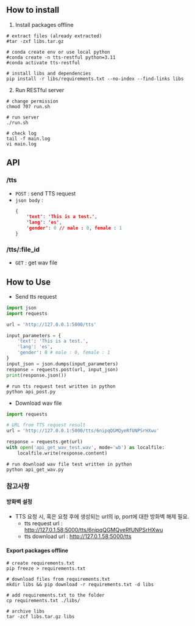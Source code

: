 ## How to install

1.  Install packages offline

``` shell
# extract files (already extracted)
#tar -zxf libs.tar.gz

# conda create env or use local python 
#conda create -n tts-restful python=3.11
#conda activate tts-restful

# install libs and dependencies
pip install -r libs/requirements.txt --no-index --find-links libs
```

2.  Run RESTful server

``` shell
# change permission
chmod 707 run.sh

# run server
./run.sh

# check log
tail -f main.log
vi main.log
```

## API

### /tts

-   `POST` : send TTS request
- `json body` :
    ```json
    {       
        'text': 'This is a test.',
        'lang': 'es',
        'gender': 0 // male : 0, female : 1   
    }
    ```
  
### /tts/:file_id

-   `GET` : get wav file

## How to Use

-   Send tts request

``` python
import json
import requests

url = 'http://127.0.0.1:5000/tts'

input_parameters = {
    'text': 'This is a test.',
    'lang': 'es',
    'gender': 0 # male : 0, female : 1
}
input_json = json.dumps(input_parameters)
response = requests.post(url, input_json)
print(response.json())
```

``` shell
# run tts request test written in python
python api_post.py
```

-   Download wav file

``` python
import requests

# URL from TTS request result
url = 'http://127.0.0.1:5000/tts/6nipqQGMQyeRfUNPSrHXwu'

response = requests.get(url)
with open('api_get_wav_test.wav', mode='wb') as localfile:
    localfile.write(response.content)
```

``` shell
# run download wav file test written in python
python api_get_wav.py
```

### 참고사항

#### 방화벽 설정

-   TTS 요청 시, 혹은 요청 후에 생성되는 url의 ip, port에 대한 방화벽
    해제 필요.
    -   tts request url :
        http://127.0.1.58:5000/tts/6nipqQGMQyeRfUNPSrHXwu
    -   tts download url : http://127.0.1.58:5000/tts

#### Export packages offline

``` shell
# create requirements.txt
pip freeze > requirements.txt

# download files from requirements.txt
mkdir libs && pip download -r requirements.txt -d libs

# add requirements.txt to the folder
cp requirements.txt ./libs/

# archive libs
tar -zcf libs.tar.gz libs
```
